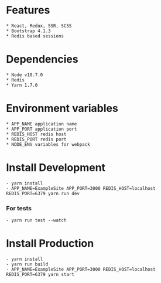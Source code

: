 # Features

```
* React, Redux, SSR, SCSS
* Bootstrap 4.1.3
* Redis based sessions
```

# Dependencies

```
* Node v10.7.0
* Redis
* Yarn 1.7.0
```

# Environment variables

```
* APP_NAME application name
* APP_PORT application port
* REDIS_HOST redis host
* REDIS_PORT redis port
* NODE_ENV variables for webpack
```

# Install Development

```
- yarn install
- APP_NAME=ExampleSite APP_PORT=3000 REDIS_HOST=localhost REDIS_PORT=6379 yarn run dev
```

### For tests

```
- yarn run test --watch
```

# Install Production

```
- yarn install
- yarn run build
- APP_NAME=ExampleSite APP_PORT=3000 REDIS_HOST=localhost REDIS_PORT=6379 yarn start
```
